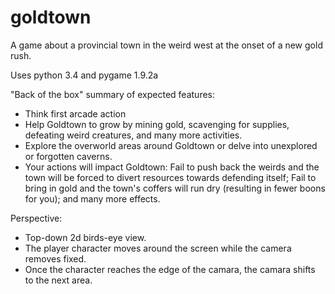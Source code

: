 # goldtown
A game about a provincial town in the weird west at the onset of a new gold rush.

Uses python 3.4 and pygame 1.9.2a

"Back of the box" summary of expected features:
- Think first arcade action
- Help Goldtown to grow by mining gold, scavenging for supplies, defeating weird creatures, and many more activities.
- Explore the overworld areas around Goldtown or delve into unexplored or forgotten caverns.
- Your actions will impact Goldtown: Fail to push back the weirds and the town will be forced to divert resources towards defending itself; Fail to bring in gold and the town's coffers will run dry (resulting in fewer boons for you); and many more effects.


Perspective:
- Top-down 2d birds-eye view.
- The player character moves around the screen while the camera removes fixed.
- Once the character reaches the edge of the camara, the camara shifts to the next area.
